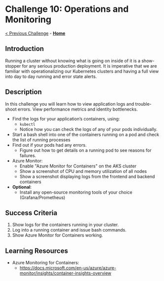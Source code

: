 # Challenge 10: Operations and Monitoring

[< Previous Challenge](./09-networking.md) - **[Home](../README.md)**

## Introduction

Running a cluster without knowing what is going on inside of it is a show-stopper for any serious production deployment. It is imperative that we are familiar with operationalizing our Kubernetes clusters and having a full view into day to day running and error state alerts.

## Description

In this challenge you will learn how to view application logs and trouble-shoot errors. View performance metrics and identity bottlenecks.

- Find the logs for your application’s containers, using:
	- `kubectl`
	- Notice how you can check the logs of any of your pods individually.
- Start a bash shell into one of the containers running on a pod and check the list of running processes
- Find out if your pods had any errors.
	- Figure out how to get details on a running pod to see reasons for failures.
- Azure Monitor:
	- Enable "Azure Monitor for Containers" on the AKS cluster
	- Show a screenshot of CPU and memory utilization of all nodes
	- Show a screenshot displaying logs from the frontend and backend containers
- **Optional**:
	- Install any open-source monitoring tools of your choice (Grafana/Prometheus)

## Success Criteria

1. Show logs for the containers running in your cluster.
2. Log into a running container and issue bash commands.
3. Show Azure Monitor for Containers working.

## Learning Resources
- Azure Monitoring for Containers:
    - https://docs.microsoft.com/en-us/azure/azure-monitor/insights/container-insights-overview

